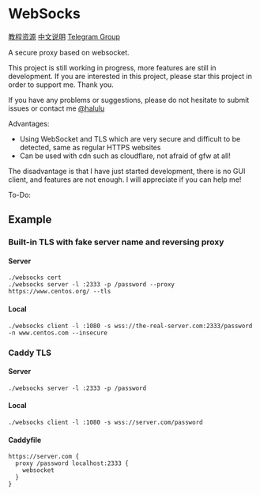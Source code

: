 # WebSocks

[教程资源](https://zhuji.lu/tags/websocks)
[中文说明](https://github.com/lzjluzijie/websocks/blob/master/README-zh.md)
[Telegram Group](https://t.me/websocks)

A secure proxy based on websocket.

This project is still working in progress, more features are still in development. If you are interested in this project, please star this project in order to support me. Thank you.

If you have any problems or suggestions, please do not hesitate to submit issues or contact me [@halulu](https://t.me/halulu)

Advantages:

- Using WebSocket and TLS which are very secure and difficult to be detected, same as regular HTTPS websites
- Can be used with cdn such as cloudflare, not afraid of gfw at all!

The disadvantage is that I have just started development, there is no GUI client, and features are not enough. I will appreciate if you can help me!

To-Do:

## Example

### Built-in TLS with fake server name and reversing proxy

#### Server
```
./websocks cert
./websocks server -l :2333 -p /password --proxy https://www.centos.org/ --tls
```

#### Local
```
./websocks client -l :1080 -s wss://the-real-server.com:2333/password -n www.centos.com --insecure
```

### Caddy TLS

#### Server
```
./websocks server -l :2333 -p /password
```

#### Local
```
./websocks client -l :1080 -s wss://server.com/password
```

#### Caddyfile
```
https://server.com {
  proxy /password localhost:2333 {
    websocket
  }
}
```
